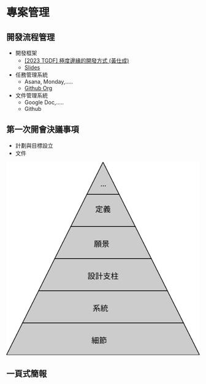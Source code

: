 # 專案管理



<div class="slide">

## 開發流程管理

* 開發框架
    *  [[2023 TGDF] 極度邊緣的開發方式 (黃仕成) ](https://youtu.be/yV0aYkDtqp8)
    * [Slides](https://docs.google.com/presentation/d/1SEad3fuaRG9u78X5sLWwab71ZKbSmEBYQwj0Sv2SYAY/edit)
* 任務管理系統
    * Asana, Monday,.....
    * [Github Org](https://github.com/orgs/)
* 文件管理系統
    * Google Doc,.....
    * Github

</div>

<div class="slide">

## 第一次開會決議事項
* 計劃與目標設立
* 文件

![](./Trapezoid.svg)

</div>

<div class="slide">

## 一頁式簡報

</div>

<div class="slide">



</div>

<div class="slide">



</div>

<div class="slide">



</div>

<div class="slide">



</div>

<div class="slide">



</div>

<div class="slide">


